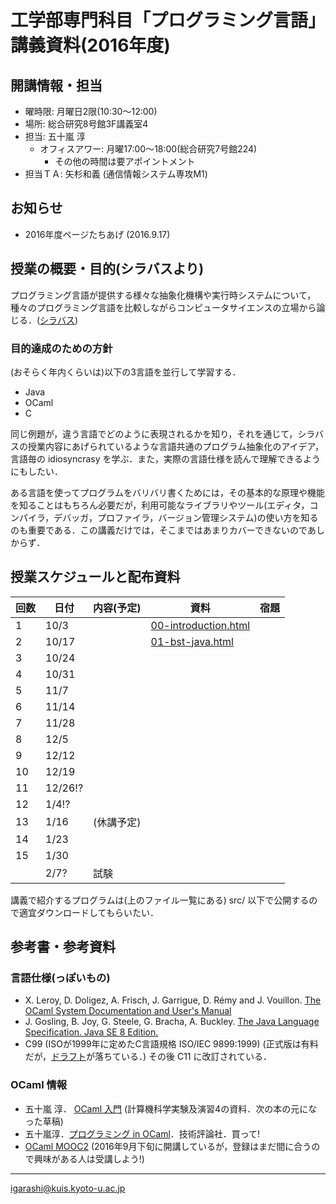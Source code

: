 # 工学部専門科目「プログラミング言語」講義資料(2016年度)

## 開講情報・担当

* 曜時限: 月曜日2限(10:30〜12:00)
* 場所: 総合研究8号館3F講義室4
* 担当: 五十嵐 淳
    * オフィスアワー: 月曜17:00〜18:00(総合研究7号館224)
         * その他の時間は要アポイントメント
* 担当ＴＡ: 矢杉和義 (通信情報システム専攻M1)

## お知らせ

* 2016年度ページたちあげ (2016.9.17)

## 授業の概要・目的(シラバスより)

プログラミング言語が提供する様々な抽象化機構や実行時システムについて，種々のプログラミング言語を比較しながらコンピュータサイエンスの立場から論じる．([シラバス](http://www.t.kyoto-u.ac.jp/syllabus-s/?mode=subject&lang=ja&year=2016&b=6&c=90170))

### 目的達成のための方針

(おそらく年内くらいは)以下の3言語を並行して学習する．

* Java
* OCaml
* C

同じ例題が，違う言語でどのように表現されるかを知り，それを通じて，シラバスの授業内容にあげられているような言語共通のプログラム抽象化のアイデア，言語毎の idiosyncrasy を学ぶ．また，実際の言語仕様を読んで理解できるようにもしたい．

ある言語を使ってプログラムをバリバリ書くためには，その基本的な原理や機能を知ることはもちろん必要だが，利用可能なライブラリやツール(エディタ，コンパイラ，デバッガ，プロファイラ，バージョン管理システム)の使い方を知るのも重要である．この講義だけでは，そこまではあまりカバーできないのであしからず．

## 授業スケジュールと配布資料

|回数|日付| 内容(予定) | 資料 | 宿題 |
|----|----|-----------|------|------|
|1   |10/3|           | [00-introduction.html](http://www.fos.kuis.kyoto-u.ac.jp/~igarashi/class/pl/00-introduction.html)  |      |
|2   |10/17|           | [01-bst-java.html](http://www.fos.kuis.kyoto-u.ac.jp/~igarashi/class/pl/01-bst-java.html)  |      |
|3   |10/24|           |      |      |
|4   |10/31|           |      |      |
|5   |11/7|            |      |      |
|6   |11/14|          |      |      |
|7   |11/28|           |      |      |
|8   |12/5|            |      |      |
|9   |12/12|          |      |      |
|10  |12/19|           |      |      |
|11  |12/26!?|           |      |      |
|12  |1/4!?|          |      |      |
|13  |1/16| (休講予定) |      |      |
|14  |1/23|           |      |      |
|15  |1/30|           |      |      |
|    |2/7?|試験      |      |      |

講義で紹介するプログラムは(上のファイル一覧にある) src/ 以下で公開するので適宜ダウンロードしてもらいたい．

## 参考書・参考資料

### 言語仕様(っぽいもの)
* X. Leroy, D. Doligez, A. Frisch, J. Garrigue, D. Rémy and J. Vouillon.
[The OCaml System Documentation and User's Manual](http://caml.inria.fr/pub/docs/manual-ocaml/index.html)
* J. Gosling, B. Joy, G. Steele, G. Bracha, A. Buckley.  [The Java Language Specification. Java SE 8 Edition.](https://docs.oracle.com/javase/specs/jls/se8/html/index.html)
* C99 (ISOが1999年に定めたC言語規格 ISO/IEC 9899:1999) (正式版は有料だが，[ドラフト](http://www.open-std.org/jtc1/sc22/WG14/www/docs/n1256.pdf)が落ちている．) その後 C11 に改訂されている．

### OCaml 情報
* 五十嵐 淳． [OCaml 入門](http://www.fos.kuis.kyoto-u.ac.jp/~igarashi/class/isle4-11w/mltext.pdf) (計算機科学実験及演習4の資料．次の本の元になった草稿)
* 五十嵐淳．[プログラミング in OCaml](http://www.fos.kuis.kyoto-u.ac.jp/~igarashi/OCaml/)．技術評論社．買って!
* [OCaml MOOC2](https://t.co/jI01aqUzBN) (2016年9月下旬に開講しているが，登録はまだ間に合うので興味がある人は受講しよう!)


-----------
igarashi@kuis.kyoto-u.ac.jp
